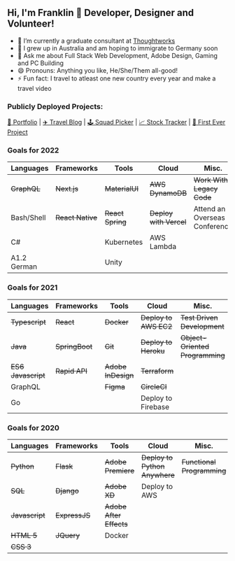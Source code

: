 ## Hi, I'm Franklin 👋 Developer, Designer and Volunteer!

- 🔭 I’m currently a graduate consultant at [Thoughtworks](https://www.thoughtworks.com/en-au)
- 🌱 I grew up in Australia and am hoping to immigrate to Germany soon
- 💬 Ask me about Full Stack Web Development, Adobe Design, Gaming and PC Building
- 😄 Pronouns: Anything you like, He/She/Them all-good!
- ⚡ Fun fact: I travel to atleast one new country every year and make a travel video

### Publicly Deployed Projects:

[👤 Portfolio](https://github.com/OperationFman/portfolio) | [✈️ Travel Blog](https://frankstravelblog.pythonanywhere.com/) | [🕹️ Squad Picker](https://mass-effect-crewed.herokuapp.com/) | [📈 Stock Tracker](http://tw-stock-tracker.franklinvmoon.com/) | [🥇 First Ever Project](http://opfman.pythonanywhere.com/)

### Goals for 2022

| Languages       | Frameworks       | Tools            | Cloud                  | Misc.                           |
| --------------- | ---------------- | ---------------- | -----------------------| ------------------------------- |
| ~~GraphQL~~     | ~~Next.js~~      | ~~MaterialUI~~   | ~~AWS DynamoDB~~       |  ~~Work With Legacy Code~~      |
| Bash/Shell      | ~~React Native~~ | ~~React Spring~~ | ~~Deploy with Vercel~~ |  Attend an Overseas Conference  |
| C#              |                  | Kubernetes       | AWS Lambda             |                                 |
| A1.2 German     |                  | Unity            |                        |                                 |

### Goals for 2021

| Languages          | Frameworks     | Tools              | Cloud                 | Misc.                           |
| ------------------ | -------------- | ------------------ | --------------------- | ------------------------------- |
| ~~Typescript~~     | ~~React~~      | ~~Docker~~         | ~~Deploy to AWS EC2~~ | ~~Test Driven Development~~     |
| ~~Java~~           | ~~SpringBoot~~ | ~~Git~~            | ~~Deploy to Heroku~~  | ~~Object-Oriented Programming~~ |
| ~~ES6 Javascript~~ | ~~Rapid API~~  | ~~Adobe InDesign~~ | ~~Terraform~~         |                                 |
| GraphQL            |                | ~~Figma~~          | ~~CircleCI~~          |                                 |
| Go                 |                |                    | Deploy to Firebase    |                                 |

### Goals for 2020

| Languages      | Frameworks    | Tools                   | Cloud                         | Misc.                      |
| -------------- | ------------- | ----------------------- | ----------------------------- | -------------------------- |
| ~~Python~~     | ~~Flask~~     | ~~Adobe Premiere~~      | ~~Deploy to Python Anywhere~~ | ~~Functional Programming~~ |
| ~~SQL~~        | ~~Django~~    | ~~Adobe XD~~            | Deploy to AWS                 |                            |
| ~~Javascript~~ | ~~ExpressJS~~ | ~~Adobe After Effects~~ |                               |                            |
| ~~HTML 5~~     | ~~JQuery~~    | Docker                  |                               |                            |
| ~~CSS 3~~      |               |                         |                               |                            |
